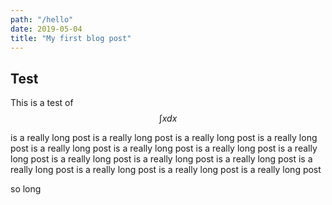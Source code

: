 ```yaml
---
path: "/hello"
date: 2019-05-04
title: "My first blog post"
---
```


## Test

This is a test of $$\int x dx$$

is a really long post
is a really long post
is a really long post
is a really long post
is a really long post
is a really long post
is a really long post
is a really long post
is a really long post
is a really long post
is a really long post
is a really long post
is a really long post
is a really long post
is a really long post

so long
